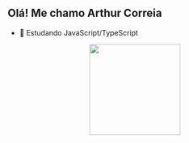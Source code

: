 ## Olá! Me chamo Arthur Correia

- 🌱 Estudando JavaScript/TypeScript 


<div align="center">
  <a href="https://github.com/artucorreia">
  <img height="180em" src="https://github-readme-stats.vercel.app/api/top-langs/?username=artucorreia&layout=compact&langs_count=7&theme=dark"/>
</div>
